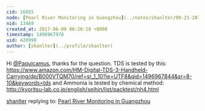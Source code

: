 ```yaml
---
cid: 16855
node: [Pearl River Monitoring in Guangzhou](../notes/shanlter/09-21-2016/pearl-river-monitoring-in-guangzhou)
nid: 13468
created_at: 2017-06-09 00:26:18 +0000
timestamp: 1496967978
uid: 420999
author: [shanlter](../profile/shanlter)
---
```


Hi [@Paquicamus](/profile/Paquicamus), thanks for the question. TDS is tested by this: https://www.amazon.com/HM-Digital-TDS-3-Handheld-Carrying/dp/B000VTQM70/ref=sr_1_10?ie=UTF8&qid=1496967844&sr=8-10&keywords=tds and Ammonia is tested by chemical method: http://kyoritsu-lab.co.jp/english/seihin/list/packtest/nh4.html 

[shanlter](../profile/shanlter) replying to: [Pearl River Monitoring in Guangzhou](../notes/shanlter/09-21-2016/pearl-river-monitoring-in-guangzhou)

